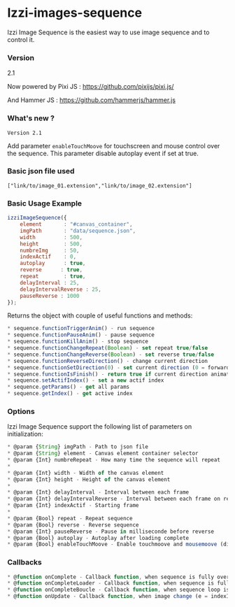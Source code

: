 # Izzi-images-sequence

 Izzi Image Sequence is the easiest way to use image sequence and to control it.

### Version
2.1

Now powered by Pixi JS :  https://github.com/pixijs/pixi.js/

And Hammer JS : https://github.com/hammerjs/hammer.js

### What's new ?

`Version 2.1`

Add parameter `enableTouchMoove` for touchscreen and mouse control over the sequence. This parameter disable autoplay event if set at true.

### Basic json file used

```
["link/to/image_01.extension","link/to/image_02.extension"]
```

### Basic Usage Example

```javascript
izziImageSequence({
    element       : "#canvas_container",
    imgPath       : "data/sequence.json",
    width         : 500,
    height        : 500,
    numbreImg     : 50,
    indexActif    : 0,
    autoplay      : true,
    reverse      : true,
    repeat        : true,
    delayInterval : 25,
    delayIntervalReverse : 25,
    pauseReverse : 1000
});
```

 Returns the object with couple of useful functions and methods: 
 
 ```javascript
 * sequence.functionTriggerAnim() - run sequence
 * sequence.functionPauseAnim() - pause sequence
 * sequence.functionKillAnim() - stop sequence
 * sequence.functionChangeRepeat(Boolean) - set repeat true/false
 * sequence.functionChangeReverse(Boolean) - set reverse true/false
 * sequence.functionReverseDirection() - change current direction
 * sequence.functionSetDirection(0) - set current direction (0 = forward / 1 = backward)
 * sequence.functionIsFinish() - return true if current direction animation is finished
 * sequence.setActifIndex() - set a new actif index
 * sequence.getParams() - get all params
 * sequence.getIndex() - get active index

 ```
 
### Options

Izzi Image Sequence support the following list of parameters on initialization: 

 ```javascript 
 * @param {String} imgPath - Path to json file
 * @param {String} element - Canvas element container selector
 * @param {Int} numbreRepeat - How many time the sequence will repeat
 *
 * @param {Int} width - Width of the canvas element
 * @param {Int} height - Height of the canvas element
 *
 * @param {Int} delayInterval - Interval between each frame
 * @param {Int} delayIntervalReverse - Interval between each frame on reverse
 * @param {Int} indexActif - Starting frame
 *
 * @param {Bool} repeat - Repeat sequence
 * @param {Bool} reverse - Reverse sequence
 * @param {Int} pauseReverse - Pause in milliseconde before reverse
 * @param {Bool} autoplay - Autoplay after loading complete
 * @param {Bool} enableTouchMoove - Enable touchmoove and mousemoove (disable autoplay property)

 ```
 
### Callbacks
 
 ```javascript 
 * @function onComplete - Callback function, when sequence is fully over
 * @function onCompleteLoader - Callback function, when sequence is fully load
 * @function onCompleteBoucle - Callback function, when sequence loop is over
 * @function onUpdate - Callback function, when image change (e = indexImg)
 ```
